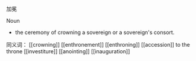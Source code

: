 加冕


Noun
- the ceremony of crowning a sovereign or a sovereign's consort.

同义词：
[[crowning]]
[[enthronement]]
[[enthroning]]
[[accession]] to the throne
[[investiture]]
[[anointing]]
[[inauguration]]
